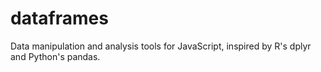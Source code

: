 # dataframes

Data manipulation and analysis tools for JavaScript, inspired by R's dplyr and Python's pandas.

